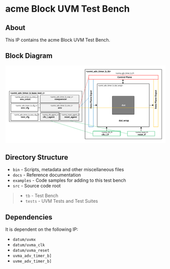 # acme  Block UVM Test Bench


## About
This IP contains the acme  Block UVM Test Bench.


## Block Diagram
![alt text](./docs/tb_block_diagram.svg " Block UVM Test Bench Block Diagram")

## Directory Structure
* `bin` - Scripts, metadata and other miscellaneous files
* `docs` - Reference documentation
* `examples` - Code samples for adding to this test bench
* `src` - Source code root

> * `tb` - Test Bench
> * `tests` - UVM Tests and Test Suites


## Dependencies
It is dependent on the following IP:

* `datum/uvmx`
* `datum/uvma_clk`
* `datum/uvma_reset`
* `uvma_adv_timer_b]`
* `uvme_adv_timer_b]`